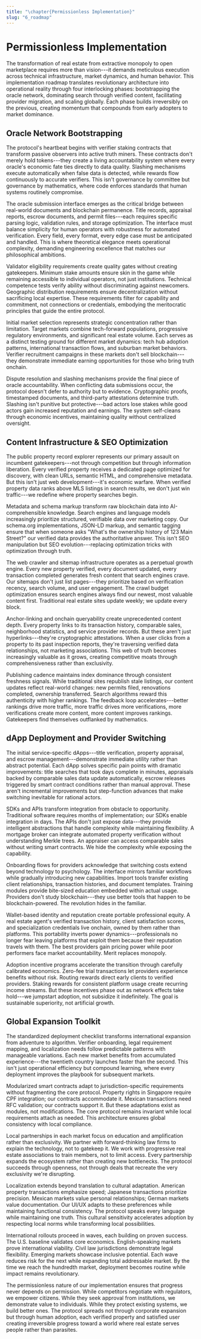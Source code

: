 ```yaml
---
title: "\chapter{Permissionless Implementation}"
slug: "6_roadmap"
---
```


# Permissionless Implementation

The transformation of real estate from extractive monopoly to open marketplace requires more than vision---it demands meticulous execution across technical infrastructure, market dynamics, and human behavior. This implementation roadmap translates revolutionary architecture into operational reality through four interlocking phases: bootstrapping the oracle network, dominating search through verified content, facilitating provider migration, and scaling globally. Each phase builds irreversibly on the previous, creating momentum that compounds from early adopters to market dominance.

## Oracle Network Bootstrapping

The protocol's heartbeat begins with verifier staking contracts that transform passive observers into active truth miners. These contracts don't merely hold tokens---they create a living accountability system where every oracle's economic fate ties directly to data quality. Slashing mechanisms execute automatically when false data is detected, while rewards flow continuously to accurate verifiers. This isn't governance by committee but governance by mathematics, where code enforces standards that human systems routinely compromise.

The oracle submission interface emerges as the critical bridge between real-world documents and blockchain permanence. Title records, appraisal reports, escrow documents, and permit files---each requires specific parsing logic, validation rules, and storage optimization. The interface must balance simplicity for human operators with robustness for automated verification. Every field, every format, every edge case must be anticipated and handled. This is where theoretical elegance meets operational complexity, demanding engineering excellence that matches our philosophical ambitions.

Validator eligibility requirements create quality gates without creating gatekeepers. Minimum stake amounts ensure skin in the game while remaining accessible to individual operators, not just institutions. Technical competence tests verify ability without discriminating against newcomers. Geographic distribution requirements ensure decentralization without sacrificing local expertise. These requirements filter for capability and commitment, not connections or credentials, embodying the meritocratic principles that guide the entire protocol.

Initial market selection represents strategic concentration rather than limitation. Target markets combine tech-forward populations, progressive regulatory environments, and significant real estate volume. Each serves as a distinct testing ground for different market dynamics: tech hub adoption patterns, international transaction flows, and suburban market behaviors. Verifier recruitment campaigns in these markets don't sell blockchain---they demonstrate immediate earning opportunities for those who bring truth onchain.

Dispute resolution and slashing mechanisms provide the final piece of oracle accountability. When conflicting data submissions occur, the protocol doesn't defer to authority but to evidence. Cryptographic proofs, timestamped documents, and third-party attestations determine truth. Slashing isn't punitive but protective---bad actors lose stakes while good actors gain increased reputation and earnings. The system self-cleans through economic incentives, maintaining quality without centralized oversight.

## Content Infrastructure & SEO Optimization

The public property record explorer represents our primary assault on incumbent gatekeepers---not through competition but through information liberation. Every verified property receives a dedicated page optimized for discovery, with clean URLs, semantic HTML, and comprehensive metadata. But this isn't just web development---it's economic warfare. When verified property data ranks above MLS listings in search results, we don't just win traffic---we redefine where property searches begin.

Metadata and schema markup transform raw blockchain data into AI-comprehensible knowledge. Search engines and language models increasingly prioritize structured, verifiable data over marketing copy. Our schema.org implementations, JSON-LD markup, and semantic tagging ensure that when someone asks \"What's the ownership history of 123 Main Street?\" our verified data provides the authoritative answer. This isn't SEO manipulation but SEO evolution---replacing optimization tricks with optimization through truth.

The web crawler and sitemap infrastructure operates as a perpetual growth engine. Every new property verified, every document updated, every transaction completed generates fresh content that search engines crave. Our sitemaps don't just list pages---they prioritize based on verification recency, search volume, and user engagement. The crawl budget optimization ensures search engines always find our newest, most valuable content first. Traditional real estate sites update weekly; we update every block.

Anchor-linking and onchain queryability create unprecedented content depth. Every property links to its transaction history, comparable sales, neighborhood statistics, and service provider records. But these aren't just hyperlinks---they're cryptographic attestations. When a user clicks from a property to its past inspection reports, they're traversing verified data relationships, not marketing associations. This web of truth becomes increasingly valuable as it grows, creating competitive moats through comprehensiveness rather than exclusivity.

Publishing cadence maintains index dominance through consistent freshness signals. While traditional sites republish stale listings, our content updates reflect real-world changes: new permits filed, renovations completed, ownership transferred. Search algorithms reward this authenticity with higher rankings. The feedback loop accelerates---better rankings drive more traffic, more traffic drives more verifications, more verifications create more content, more content improves rankings. Gatekeepers find themselves outflanked by mathematics.

## dApp Deployment and Provider Switching

The initial service-specific dApps---title verification, property appraisal, and escrow management---demonstrate immediate utility rather than abstract potential. Each dApp solves specific pain points with dramatic improvements: title searches that took days complete in minutes, appraisals backed by comparable sales data update automatically, escrow releases triggered by smart contract conditions rather than manual approval. These aren't incremental improvements but step-function advances that make switching inevitable for rational actors.

SDKs and APIs transform integration from obstacle to opportunity. Traditional software requires months of implementation; our SDKs enable integration in days. The APIs don't just expose data---they provide intelligent abstractions that handle complexity while maintaining flexibility. A mortgage broker can integrate automated property verification without understanding Merkle trees. An appraiser can access comparable sales without writing smart contracts. We hide the complexity while exposing the capability.

Onboarding flows for providers acknowledge that switching costs extend beyond technology to psychology. The interface mirrors familiar workflows while gradually introducing new capabilities. Import tools transfer existing client relationships, transaction histories, and document templates. Training modules provide bite-sized education embedded within actual usage. Providers don't study blockchain---they use better tools that happen to be blockchain-powered. The revolution hides in the familiar.

Wallet-based identity and reputation create portable professional equity. A real estate agent's verified transaction history, client satisfaction scores, and specialization credentials live onchain, owned by them rather than platforms. This portability inverts power dynamics---professionals no longer fear leaving platforms that exploit them because their reputation travels with them. The best providers gain pricing power while poor performers face market accountability. Merit replaces monopoly.

Adoption incentive programs accelerate the transition through carefully calibrated economics. Zero-fee trial transactions let providers experience benefits without risk. Routing rewards direct early clients to verified providers. Staking rewards for consistent platform usage create recurring income streams. But these incentives phase out as network effects take hold---we jumpstart adoption, not subsidize it indefinitely. The goal is sustainable superiority, not artificial growth.

## Global Expansion Toolkit

The standardized deployment checklist transforms international expansion from adventure to algorithm. Verifier onboarding, legal requirement mapping, and localization needs follow predictable patterns with manageable variations. Each new market benefits from accumulated experience---the twentieth country launches faster than the second. This isn't just operational efficiency but compound learning, where every deployment improves the playbook for subsequent markets.

Modularized smart contracts adapt to jurisdiction-specific requirements without fragmenting the core protocol. Property rights in Singapore require CPF integration; our contracts accommodate it. Mexican transactions need RFC validation; our contracts support it. But these adaptations exist as modules, not modifications. The core protocol remains invariant while local requirements attach as needed. This architecture ensures global consistency with local compliance.

Local partnerships in each market focus on education and amplification rather than exclusivity. We partner with forward-thinking law firms to explain the technology, not to gatekeep it. We work with progressive real estate associations to train members, not to limit access. Every partnership expands the ecosystem rather than creating new bottlenecks. The protocol succeeds through openness, not through deals that recreate the very exclusivity we're disrupting.

Localization extends beyond translation to cultural adaptation. American property transactions emphasize speed; Japanese transactions prioritize precision. Mexican markets value personal relationships; German markets value documentation. Our UI/UX adapts to these preferences while maintaining functional consistency. The protocol speaks every language while maintaining one truth. This cultural sensitivity accelerates adoption by respecting local norms while transforming local possibilities.

International rollouts proceed in waves, each building on proven success. The U.S. baseline validates core economics. English-speaking markets prove international viability. Civil law jurisdictions demonstrate legal flexibility. Emerging markets showcase inclusive potential. Each wave reduces risk for the next while expanding total addressable market. By the time we reach the hundredth market, deployment becomes routine while impact remains revolutionary.

The permissionless nature of our implementation ensures that progress never depends on permission. While competitors negotiate with regulators, we empower citizens. While they seek approval from institutions, we demonstrate value to individuals. While they protect existing systems, we build better ones. The protocol spreads not through corporate expansion but through human adoption, each verified property and satisfied user creating irreversible progress toward a world where real estate serves people rather than parasites.
